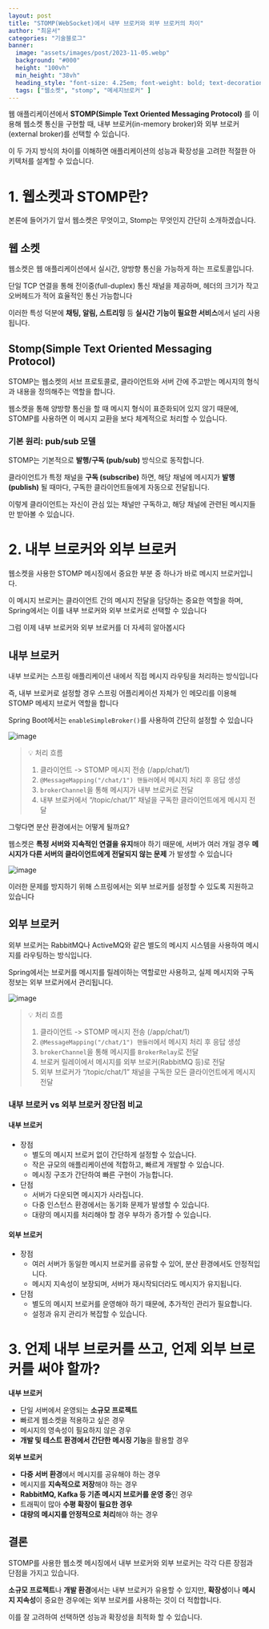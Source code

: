 ```yaml
---
layout: post  
title: "STOMP(WebSocket)에서 내부 브로커와 외부 브로커의 차이"
author: "최윤서"
categories: "기술블로그"
banner:
  image: "assets/images/post/2023-11-05.webp"
  background: "#000"
  height: "100vh"
  min_height: "38vh"
  heading_style: "font-size: 4.25em; font-weight: bold; text-decoration: underline"
  tags: ["웹소켓", "stomp", "메세지브로커" ]
---
```


웹 애플리케이션에서 **STOMP(Simple Text Oriented Messaging Protocol)** 를 이용해 웹소켓 통신을 구현할 때, 내부 브로커(in-memory broker)와 외부 브로커(external broker)를 선택할 수 있습니다.

이 두 가지 방식의 차이를 이해하면 애플리케이션의 성능과 확장성을 고려한 적절한 아키텍처를 설계할 수 있습니다.

# 1. 웹소켓과 STOMP란?

본론에 들어가기 앞서 웹소켓은 무엇이고, Stomp는 무엇인지 간단히 소개하겠습니다.

## 웹 소켓

웹소켓은 웹 애플리케이션에서 실시간, 양방향 통신을 가능하게 하는 프로토콜입니다.

단일 TCP 연결을 통해 전이중(full-duplex) 통신 채널을 제공하며, 헤더의 크기가 작고 오버헤드가 적어 효율적인 통신 가능합니다

이러한 특성 덕분에 **채팅, 알림, 스트리밍** 등 **실시간 기능이 필요한 서비스**에서 널리 사용됩니다.

## Stomp(Simple Text Oriented Messaging Protocol)

STOMP는 웹소켓의 서브 프로토콜로, 클라이언트와 서버 간에 주고받는 메시지의 형식과 내용을 정의해주는 역할을 합니다. 

웹소켓을 통해 양방향 통신을 할 때 메시지 형식이 표준화되어 있지 않기 때문에, STOMP를 사용하면 이 메시지 교환을 보다 체계적으로 처리할 수 있습니다.

### **기본 원리: pub/sub 모델**

STOMP는 기본적으로 **발행/구독 (pub/sub)** 방식으로 동작합니다. 

클라이언트가 특정 채널을 **구독 (subscribe)** 하면, 해당 채널에 메시지가 **발행 (publish)** 될 때마다, 구독한 클라이언트들에게 자동으로 전달됩니다. 

이렇게 클라이언트는 자신이 관심 있는 채널만 구독하고, 해당 채널에 관련된 메시지들만 받아볼 수 있습니다.


# 2. 내부 브로커와 외부 브로커
웹소켓을 사용한 STOMP 메시징에서 중요한 부분 중 하나가 바로 메시지 브로커입니다. 

이 메시지 브로커는 클라이언트 간의 메시지 전달을 담당하는 중요한 역할을 하며, Spring에서는 이를 내부 브로커와 외부 브로커로 선택할 수 있습니다

그럼 이제 내부 브로커와 외부 브로커를 더 자세히 알아봅시다

## 내부 브로커

내부 브로커는 스프링 애플리케이션 내에서 직접 메시지 라우팅을 처리하는 방식입니다

즉, 내부 브로커로 설정할 경우 스프링 어플리케이션 자체가 인 메모리를 이용해 STOMP 메세지 브로커 역할을 합니다

Spring Boot에서는 `enableSimpleBroker()`를 사용하여 간단히 설정할 수 있습니다

![image](https://github.com/user-attachments/assets/23210a5f-7ac0-4ea1-a4b0-1961229d7c87)


> 💡 처리 흐름
> 1. 클라이언트 -> STOMP 메시지 전송 (/app/chat/1)
> 2. `@MessageMapping("/chat/1") 핸들러`에서 메시지 처리 후 응답 생성
> 3. `brokerChannel`을 통해 메시지가 내부 브로커로 전달
> 4. 내부 브로커에서 “/topic/chat/1” 채널을 구독한 클라이언트에게 메시지 전달



그렇다면 분산 환경에서는 어떻게 될까요?

웹소켓은 **특정 서버와 지속적인 연결을 유지**해야 하기 때문에, 서버가 여러 개일 경우 **메시지가 다른 서버의 클라이언트에게 전달되지 않는 문제** 가 발생할 수 있습니다

![image](https://github.com/user-attachments/assets/19bffc3e-b52f-430a-8d27-3e51b4094df5)


이러한 문제를 방지하기 위해 스프링에서는 외부 브로커를 설정할 수 있도록 지원하고 있습니다

## 외부 브로커

외부 브로커는 RabbitMQ나 ActiveMQ와 같은 별도의 메시지 시스템을 사용하여 메시지를 라우팅하는 방식입니다. 

Spring에서는 브로커를 메시지를 릴레이하는 역할로만 사용하고, 실제 메시지와 구독 정보는 외부 브로커에서 관리됩니다.

![image](https://github.com/user-attachments/assets/0e414ba7-8f67-4e2c-b892-eedb2586e0ed)


> 💡 처리 흐름
> 1. 클라이언트 -> STOMP 메시지 전송 (/app/chat/1)
> 2. `@MessageMapping("/chat/1") 핸들러`에서 메시지 처리 후 응답 생성
> 3. `brokerChannel`을 통해 메시지를 `BrokerRelay`로 전달
> 4. 브로커 릴레이에서 메시지를 외부 브로커(RabbitMQ 등)로 전달
> 5. 외부 브로커가 “/topic/chat/1” 채널을 구독한 모든 클라이언트에게 메시지 전달


### 내부 브로커 vs 외부 브로커 장단점 비교

#### 내부 브로커
- 장점
  - 별도의 메시지 브로커 없이 간단하게 설정할 수 있습니다.
  - 작은 규모의 애플리케이션에 적합하고, 빠르게 개발할 수 있습니다.
  - 메시징 구조가 간단하여 빠른 구현이 가능합니다.
- 단점
  - 서버가 다운되면 메시지가 사라집니다.
  - 다중 인스턴스 환경에서는 동기화 문제가 발생할 수 있습니다.
  - 대량의 메시지를 처리해야 할 경우 부하가 증가할 수 있습니다.

#### 외부 브로커
- 장점
  - 여러 서버가 동일한 메시지 브로커를 공유할 수 있어, 분산 환경에서도 안정적입니다.
  - 메시지 지속성이 보장되며, 서버가 재시작되더라도 메시지가 유지됩니다.
- 단점
  - 별도의 메시지 브로커를 운영해야 하기 때문에, 추가적인 관리가 필요합니다.
  - 설정과 유지 관리가 복잡할 수 있습니다.

# 3. 언제 내부 브로커를 쓰고, 언제 외부 브로커를 써야 할까?

**내부 브로커**

- 단일 서버에서 운영되는 **소규모 프로젝트**
- 빠르게 웹소켓을 적용하고 싶은 경우
- 메시지의 영속성이 필요하지 않은 경우
- **개발 및 테스트 환경에서 간단한 메시징 기능**을 활용할 경우

**외부 브로커**

- **다중 서버 환경**에서 메시지를 공유해야 하는 경우
- 메시지를 **지속적으로 저장**해야 하는 경우
- **RabbitMQ, Kafka 등 기존 메시지 브로커를 운영 중**인 경우
- 트래픽이 많아 **수평 확장이 필요한 경우**
- **대량의 메시지를 안정적으로 처리**해야 하는 경우


## 결론

STOMP를 사용한 웹소켓 메시징에서 내부 브로커와 외부 브로커는 각각 다른 장점과 단점을 가지고 있습니다. 

**소규모 프로젝트**나 **개발 환경**에서는 내부 브로커가 유용할 수 있지만, **확장성**이나 **메시지 지속성**이 중요한 경우에는 외부 브로커를 사용하는 것이 더 적합합니다.

이를 잘 고려하여 선택하면 성능과 확장성을 최적화 할 수 있습니다.
